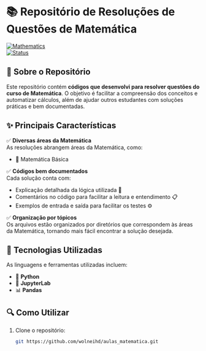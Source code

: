 # 📚 Repositório de Resoluções de Questões de Matemática  

[![Mathematics](https://img.shields.io/badge/Matemática-%F0%9F%93%9A-6A5ACD.svg?style=flat-square)](https://www.example.com)  
[![Status](https://img.shields.io/badge/Status-Ativo-success.svg?style=flat-square)](https://www.example.com)

## 📖 Sobre o Repositório  

Este repositório contém **códigos que desenvolvi para resolver questões do curso de Matemática**. O objetivo é facilitar a compreensão dos conceitos e automatizar cálculos, além de ajudar outros estudantes com soluções práticas e bem documentadas.  

## ✨ Principais Características  

✅ **Diversas áreas da Matemática**  
As resoluções abrangem áreas da Matemática, como:  
- 🔢 Matemática Básica

✅ **Códigos bem documentados**  
Cada solução conta com:  
- Explicação detalhada da lógica utilizada 🧠  
- Comentários no código para facilitar a leitura e entendimento 📋  
- Exemplos de entrada e saída para facilitar os testes ⚙️  

✅ **Organização por tópicos**  
Os arquivos estão organizados por diretórios que correspondem às áreas da Matemática, tornando mais fácil encontrar a solução desejada.

## 🚀 Tecnologias Utilizadas  

As linguagens e ferramentas utilizadas incluem:  
- 🐍 **Python**  
- 📓 **JupyterLab**  
- 📊 **Pandas**

## 🔍 Como Utilizar  

1. Clone o repositório:  
   ```bash
   git https://github.com/wolneihd/aulas_matematica.git
   ```
